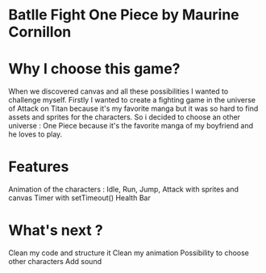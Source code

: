 # Batlle Fight One Piece by Maurine Cornillon

# Why I choose this game?

When we discovered canvas and all these possibilities I wanted to challenge myself. Firstly I wanted to create a fighting game in the universe of Attack on Titan because it's my favorite manga but it was so hard to find assets and sprites for the characters. So i decided to choose an other universe : One Piece because it's the favorite manga of my boyfriend and he loves to play. 

# Features

 Animation of the characters : Idle, Run, Jump, Attack with sprites and canvas
 Timer with setTimeout()
 Health Bar


# What's next ?

Clean my code and structure it
Clean my animation
Possibility to choose other characters 
Add sound 
